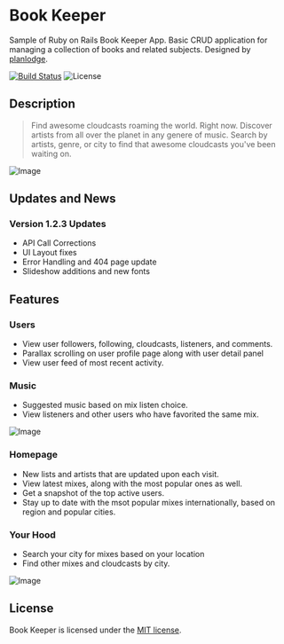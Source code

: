 # Book Keeper

Sample of Ruby on Rails Book Keeper App. Basic CRUD application for managing a collection of books and related subjects. Designed by [planlodge](https://planlodge.com).

[![Build Status](https://travis-ci.org/stevenbenner/jquery-powertip.svg?branch=master)](https://travis-ci.org/stevenbenner/jquery-powertip)
![License](https://img.shields.io/packagist/l/doctrine/orm.svg)


## Description

> Find awesome cloudcasts roaming the world. Right now. Discover artists from all over the planet in any genere of music. Search by artists, genre, or city to find that awesome cloudcasts you've been waiting on.

![Image](https://github.com/planlodge/soundmix/blob/master/screenshots/screen1.png?raw=true)

## Updates and News

### Version 1.2.3 Updates
- API Call Corrections
- UI Layout fixes
- Error Handling and 404 page update
- Slideshow additions and new fonts

## Features

### Users
- View user followers, following, cloudcasts, listeners, and comments.
- Parallax scrolling on user profile page along with user detail panel
- View user feed of most recent activity.
### Music
- Suggested music based on mix listen choice.
- View listeners and other users who have favorited the same mix.

![Image](https://github.com/planlodge/soundmix/blob/master/screenshots/screen2.png?raw=true)

### Homepage
- New lists and artists that are updated upon each visit.
- View latest mixes, along with the most popular ones as well.
- Get a snapshot of the top active users.
- Stay up to date with the msot popular mixes internationally, based on region and popular cities.

### Your Hood
- Search your city for mixes based on your location
- Find other mixes and cloudcasts by city.

![Image](https://github.com/planlodge/soundmix/blob/master/screenshots/screen3.png?raw=true)

## License

Book Keeper is licensed under the [MIT license](http://opensource.org/licenses/MIT).
